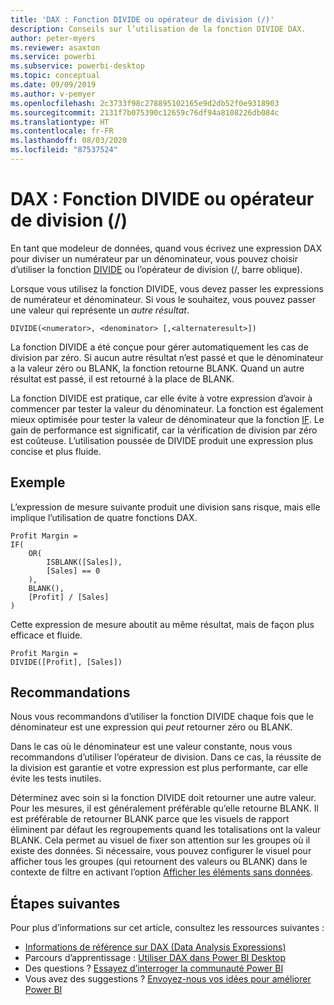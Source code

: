 ```yaml
---
title: 'DAX : Fonction DIVIDE ou opérateur de division (/)'
description: Conseils sur l’utilisation de la fonction DIVIDE DAX.
author: peter-myers
ms.reviewer: asaxton
ms.service: powerbi
ms.subservice: powerbi-desktop
ms.topic: conceptual
ms.date: 09/09/2019
ms.author: v-pemyer
ms.openlocfilehash: 2c3733f98c278895102165e9d2db52f0e9318903
ms.sourcegitcommit: 2131f7b075390c12659c76df94a8108226db084c
ms.translationtype: HT
ms.contentlocale: fr-FR
ms.lasthandoff: 08/03/2020
ms.locfileid: "87537524"
---
```

# <a name="dax-divide-function-vs-divide-operator-"></a>DAX : Fonction DIVIDE ou opérateur de division (/)

En tant que modeleur de données, quand vous écrivez une expression DAX pour diviser un numérateur par un dénominateur, vous pouvez choisir d’utiliser la fonction [DIVIDE](/dax/divide-function-dax) ou l’opérateur de division (/, barre oblique).

Lorsque vous utilisez la fonction DIVIDE, vous devez passer les expressions de numérateur et dénominateur. Si vous le souhaitez, vous pouvez passer une valeur qui représente un _autre résultat_.

```dax
DIVIDE(<numerator>, <denominator> [,<alternateresult>])
```

La fonction DIVIDE a été conçue pour gérer automatiquement les cas de division par zéro. Si aucun autre résultat n’est passé et que le dénominateur a la valeur zéro ou BLANK, la fonction retourne BLANK. Quand un autre résultat est passé, il est retourné à la place de BLANK.

La fonction DIVIDE est pratique, car elle évite à votre expression d’avoir à commencer par tester la valeur du dénominateur. La fonction est également mieux optimisée pour tester la valeur de dénominateur que la fonction [IF](/dax/if-function-dax). Le gain de performance est significatif, car la vérification de division par zéro est coûteuse. L’utilisation poussée de DIVIDE produit une expression plus concise et plus fluide.

## <a name="example"></a>Exemple

L’expression de mesure suivante produit une division sans risque, mais elle implique l’utilisation de quatre fonctions DAX.

```dax
Profit Margin =
IF(
    OR(
        ISBLANK([Sales]),
        [Sales] == 0
    ),
    BLANK(),
    [Profit] / [Sales]
)
```

Cette expression de mesure aboutit au même résultat, mais de façon plus efficace et fluide.

```dax
Profit Margin =
DIVIDE([Profit], [Sales])
```

## <a name="recommendations"></a>Recommandations

Nous vous recommandons d’utiliser la fonction DIVIDE chaque fois que le dénominateur est une expression qui _peut_ retourner zéro ou BLANK.

Dans le cas où le dénominateur est une valeur constante, nous vous recommandons d’utiliser l’opérateur de division. Dans ce cas, la réussite de la division est garantie et votre expression est plus performante, car elle évite les tests inutiles.

Déterminez avec soin si la fonction DIVIDE doit retourner une autre valeur. Pour les mesures, il est généralement préférable qu’elle retourne BLANK. Il est préférable de retourner BLANK parce que les visuels de rapport éliminent par défaut les regroupements quand les totalisations ont la valeur BLANK. Cela permet au visuel de fixer son attention sur les groupes où il existe des données. Si nécessaire, vous pouvez configurer le visuel pour afficher tous les groupes (qui retournent des valeurs ou BLANK) dans le contexte de filtre en activant l’option [Afficher les éléments sans données](../create-reports/desktop-show-items-no-data.md).

## <a name="next-steps"></a>Étapes suivantes

Pour plus d’informations sur cet article, consultez les ressources suivantes :

- [Informations de référence sur DAX (Data Analysis Expressions)](/dax/)
- Parcours d’apprentissage : [Utiliser DAX dans Power BI Desktop](https://docs.microsoft.com/learn/paths/dax-power-bi/)
- Des questions ? [Essayez d’interroger la communauté Power BI](https://community.powerbi.com/)
- Vous avez des suggestions ? [Envoyez-nous vos idées pour améliorer Power BI](https://ideas.powerbi.com)
